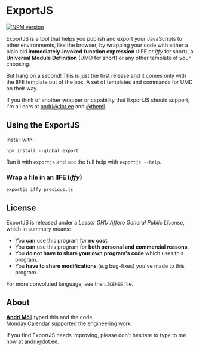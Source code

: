 ExportJS
========
[![NPM version](https://badge.fury.io/js/export.png)](http://badge.fury.io/js/export)

ExportJS is a tool that helps you publish and export your JavaScripts to other environments, like the browser, by wrapping your code with either a plain old **immediately-invoked function expression** (IIFE or *iffy* for short), a **Universal Module Definition** (UMD for short) or any other template of your choosing.

But hang on a second! This is just the first release and it comes only with the IIFE template out of the box. A set of templates and commands for UMD on their way.

If you think of another wrapper or capability that ExportJS should support, I'm all ears at [andri@dot.ee](mailto:andri@dot.ee) and [@theml](https://twitter.com/theml).


Using the ExportJS
------------------
Install with:
```
npm install --global export
```

Run it with `exportjs` and see the full help with `exportjs --help`.

### Wrap a file in an IIFE (*iffy*)
```
exportjs iffy precious.js
```


License
-------
ExportJS is released under a *Lesser GNU Affero General Public License*, which in summary means:

- You **can** use this program for **no cost**.
- You **can** use this program for **both personal and commercial reasons**.
- You **do not have to share your own program's code** which uses this program.
- You **have to share modifications** (e.g bug-fixes) you've made to this program.

For more convoluted language, see the `LICENSE` file.


About
-----
**[Andri Möll](http://themoll.com)** typed this and the code.  
[Monday Calendar](http://mondayapp.com) supported the engineering work.

If you find ExportJS needs improving, please don't hesitate to type to me now at [andri@dot.ee](mailto:andri@dot.ee).
